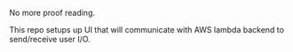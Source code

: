 No more proof reading. 


This repo setups up UI that will communicate with AWS lambda backend to send/receive user I/O.  

